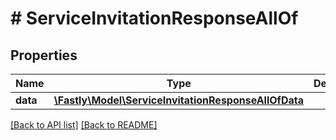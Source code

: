 # # ServiceInvitationResponseAllOf

## Properties

Name | Type | Description | Notes
------------ | ------------- | ------------- | -------------
**data** | [**\Fastly\Model\ServiceInvitationResponseAllOfData**](ServiceInvitationResponseAllOfData.md) |  | [optional] 


[[Back to API list]](../../README.md#endpoints) [[Back to README]](../../README.md)
